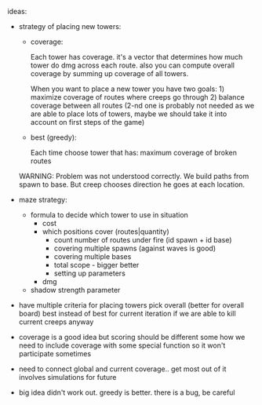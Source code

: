 
ideas:

* strategy of placing new towers:
  * coverage:

    Each tower has coverage. it's a vector that determines how much tower do dmg across each route. also you can compute overall coverage by summing up coverage of all towers.

    When you want to place a new tower you have two goals: 1) maximize coverage of routes where creeps go through 2) balance coverage between all routes (2-nd one is probably not needed as we are able to place lots of towers, maybe we should take it into account on first steps of the game)

  * best (greedy):

    Each time choose tower that has: maximum coverage of broken routes

  WARNING:
    Problem was not understood correctly. We build paths from spawn to base. But creep chooses direction he goes at each location.

* maze strategy:
  * formula to decide which tower to use in situation
    * cost
    * which positions cover (routes|quantity)
      * count number of routes under fire (id spawn + id base)
      * covering multiple spawns (against waves is good)
      * covering multiple bases
      * total scope - bigger better
      * setting up parameters
    * dmg
  * shadow strength parameter

* have multiple criteria for placing towers
    pick overall (better for overall board)
    best instead of best for current
    iteration if we are able to kill current creeps anyway

* coverage is a good idea but scoring should be different some how
    we need to include coverage with some special function
    so it won't participate sometimes

* need to connect global and current coverage.. get most out of it
    involves simulations for future

* big idea didn't work out. greedy is better.
    there is a bug, be careful
